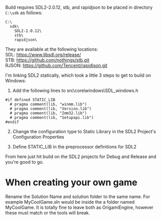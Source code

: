 Build requires SDL2-2.0.12, stb, and rapidjson to be placed in directory `C:\sdk` as follows:

```
C:\
  sdk\
    SDL2-2.0.12\
    stb\
    rapidjson\
```

They are available at the following locations:  
SDL:   https://www.libsdl.org/release/  
STB:   https://github.com/nothings/stb.git  
RJSON: https://github.com/Tencent/rapidjson.git  


I'm linking SDL2 statically, which took a little 3 steps to get to build on Windows:

1. Add the following lines to src\core\windows\SDL_windows.h


```
#if defined STATIC_LIB
  # pragma comment(lib, "winmm.lib")
  # pragma comment(lib, "Version.lib")
  # pragma comment(lib, "Imm32.lib")
  # pragma comment(lib, "Setupapi.lib")
#endif
```

2. Change the configuration type to Static Library in the SDL2 Project's Configuration Properties

3. Define STATIC_LIB in the preprocessor definitions for SDL2

From here just hit build on the SDL2 projects for Debug and Release and you're good to go.

# When creating your own game
Rename the Solution Name and solution folder to the same name. For example MyCoolGame.sln would be inside the a folder named MyCoolGame. It is totally fine to leave both as OrigamiEngine, however these must match or the tools will break.